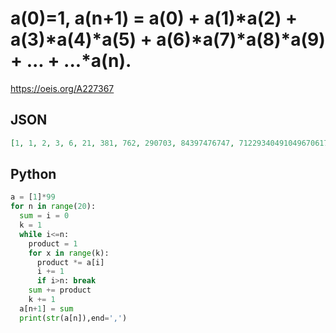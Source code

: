 # a\(0\)\=1, a\(n\+1\) \= a\(0\) \+ a\(1\)\*a\(2\) \+ a\(3\)\*a\(4\)\*a\(5\) \+ a\(6\)\*a\(7\)\*a\(8\)\*a\(9\) \+ \.\.\. \+ \.\.\.\*a\(n\)\.
https://oeis.org/A227367
## JSON
```JSON
[1, 1, 2, 3, 6, 21, 381, 762, 290703, 84397476747, 7122934049104967061783, 14245868098209934123566, 101472378935797762635619628499635817245339961, 10296643686890133479148472187437767614663729545766251948487237380959682684821520304732841]
```
## Python
```Python
a = [1]*99
for n in range(20):
  sum = i = 0
  k = 1
  while i<=n:
    product = 1
    for x in range(k):
      product *= a[i]
      i += 1
      if i>n: break
    sum += product
    k += 1
  a[n+1] = sum
  print(str(a[n]),end=',')
```
